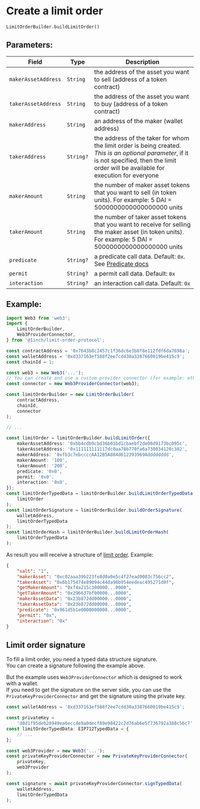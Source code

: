 # Create a limit order

`LimitOrderBuilder.buildLimitOrder()`

## Parameters:

| Field               | Type      | Description                                                                                                                                                                                    |
| ------------------- | --------- | ---------------------------------------------------------------------------------------------------------------------------------------------------------------------------------------------- |
| `makerAssetAddress` | `String`  | the address of the asset you want to sell (address of a token contract)                                                                                                                        |
| `takerAssetAddress` | `String`  | the address of the asset you want to buy (address of a token contract)                                                                                                                         |
| `makerAddress`      | `String`  | an address of the maker (wallet address)                                                                                                                                                       |
| `takerAddress`      | `String?` | the address of the taker for whom the limit order is being created. _This is an optional parameter_, if it is not specified, then the limit order will be available for execution for everyone |
| `makerAmount`       | `String`  | the number of maker asset tokens that you want to sell (in token units). For example: 5 DAI = 5000000000000000000 units                                                                        |
| `takerAmount`       | `String`  | the number of taker asset tokens that you want to receive for selling the maker asset (in token units). For example: 5 DAI = 5000000000000000000 units                                         |
| `predicate`         | `String?` | a predicate call data. Default: `0x`. See [Predicate docs](./predicate.md)                                                                                                                     |
| `permit`            | `String?` | a permit call data. Default: `0x`                                                                                                                                                              |
| `interaction`       | `String?` | an interaction call data. Default: `0x`                                                                                                                                                        |

## Example:

```typescript
import Web3 from 'web3';
import {
    LimitOrderBuilder,
    Web3ProviderConnector,
} from '@1inch/limit-order-protocol';

const contractAddress = '0x7643b8c2457c1f36dc6e3b8f8e112fdf6da7698a';
const walletAddress = '0xd337163ef588f2ee7cdd30a3387660019be415c9';
const chainId = 1;

const web3 = new Web3('...');
// You can create and use a custom provider connector (for example: ethers)
const connector = new Web3ProviderConnector(web3);

const limitOrderBuilder = new LimitOrderBuilder(
    contractAddress,
    chainId,
    connector
);

// ...

const limitOrder = limitOrderBuilder.buildLimitOrder({
    makerAssetAddress: '0xbb4cdb9cbd36b01bd1cbaebf2de08d9173bc095c',
    takerAssetAddress: '0x111111111117dc0aa78b770fa6a738034120c302',
    makerAddress: '0xfb3c7ebccccAA12B5A884d612393969Adddddddd',
    makerAmount: '100',
    takerAmount: '200',
    predicate: '0x0',
    permit: '0x0',
    interaction: '0x0',
});
const limitOrderTypedData = limitOrderBuilder.buildLimitOrderTypedData(
    limitOrder
);
const limitOrderSignature = limitOrderBuilder.buildOrderSignature(
    walletAddress,
    limitOrderTypedData
);
const limitOrderHash = limitOrderBuilder.buildLimitOrderHash(
    limitOrderTypedData
);
```

As result you will receive a structure of [limit order](./limit-order-structure.md). Example:

```json
{
    "salt": "1",
    "makerAsset": "0xc02aaa39b223fe8d0a0e5c4f27ead9083c756cc2",
    "takerAsset": "0x6b175474e89094c44da98b954eedeac495271d0f",
    "getMakerAmount": "0xf4a215c300000...0000",
    "getTakerAmount": "0x296637bf00000...0000",
    "makerAssetData": "0x23b872dd00000...0000",
    "takerAssetData": "0x23b872dd00000...0000",
    "predicate": "0x961d5b1e0000000000...0000",
    "permit": "0x",
    "interaction": "0x"
}
```

## Limit order signature

To fill a limit order, you need a typed data structure signature.  
You can create a signature following the example above.

But the example uses `Web3ProviderConnector` which is designed to work with a wallet.  
If you need to get the signature on the server side, you can use the `PrivateKeyProviderConnector` and get the signature using the private key.

```typescript
const walletAddress = '0xd337163ef588f2ee7cdd30a3387660019be415c9';

const privateKey =
    'd8d1f95deb28949ea0ecc4e9a0decf89e98422c2d76ab6e5f736792a388c56c7';
const limitOrderTypedData: EIP712TypedData = {
    // ...
};

const web3Provider = new Web3('...');
const privateKeyProviderConnector = new PrivateKeyProviderConnector(
    privateKey,
    web3Provider
);

const signature = await privateKeyProviderConnector.signTypedData(
    walletAddress,
    limitOrderTypedData
);
```
